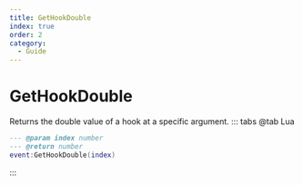```yaml
---
title: GetHookDouble
index: true
order: 2
category:
  - Guide
---
```


# GetHookDouble
Returns the double value of a hook at a specific argument.
::: tabs
@tab Lua
```lua
--- @param index number
--- @return number
event:GetHookDouble(index)
```

:::